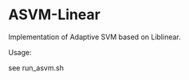 ASVM-Linear
===========

Implementation of Adaptive SVM based on Liblinear.

Usage:

see run_asvm.sh
